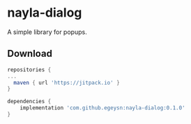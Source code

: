 # nayla-dialog

A simple library for popups.

Download
--------

```groovy
repositories {
...
  maven { url 'https://jitpack.io' }
}

dependencies {
    implementation 'com.github.egeysn:nayla-dialog:0.1.0'
}
```
